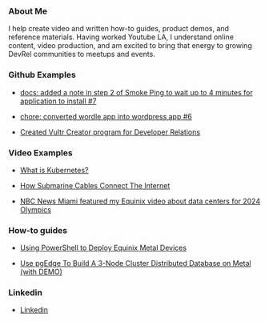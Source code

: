 <!-- # Ask me about Cloud Computing and Kubernetes -->


<!-- <a href="https://www.credly.com/badges/fcf5357d-d219-48d1-9bb9-3c18e70ccfcb"><img width="1143" alt="image-kcna-01" src="https://github.com/user-attachments/assets/42633b76-62ad-49b8-8e72-1bc465f77ebb"></a> -->

<!-- <a href="https://www.credly.com/badges/fcf5357d-d219-48d1-9bb9-3c18e70ccfcb"><img width="1143" alt="image-kcna-01" src="https://github.com/user-attachments/assets/fd2ea1fd-299f-4b16-8d78-225f6500eab4"></a> -->

### About Me
I help create video and written how-to guides, product demos, and reference materials. Having worked Youtube LA, I understand online content, video production, and am excited to bring that energy to growing DevRel communities to meetups and events.

### Github Examples

- [docs: added a note in step 2 of Smoke Ping to wait up to 4 minutes for application to install #7](https://github.com/equinix-labs/intro-to-metal-workshop/pull/7)

- [chore: converted wordle app into wordpress app #6](https://github.com/equinix-labs/intro-to-metal-workshop/pull/6)

- [Created Vultr Creator program for Developer Relations](https://vultr.com/creator)

### Video Examples

- [What is Kubernetes?](https://www.youtube.com/watch?v=87FJQPorviM)

- [How Submarine Cables Connect The Internet](https://www.youtube.com/watch?v=pCiFMqpHR30)

- [NBC News Miami featured my Equinix video about data centers for 2024 Olympics](https://www.nbcmiami.com/news/local/nap-of-the-americas-internet-subsea-cables/3399049/)

### How-to guides

- [Using PowerShell to Deploy Equinix Metal Devices](https://github.com/waltribeiro/using-powershell-to-deploy-equinix-metal-devices/blob/main/markdown-02.md)

- [Use pgEdge To Build A 3-Node Cluster Distributed Database on Metal (with DEMO)](https://github.com/waltribeiro/getting-started-with-pgedge-distributed-database-on-equinix-metal/blob/main/markdown.md)

### Linkedin

- [Linkedin](http://linkedin.com/in/waltribeiro/)
